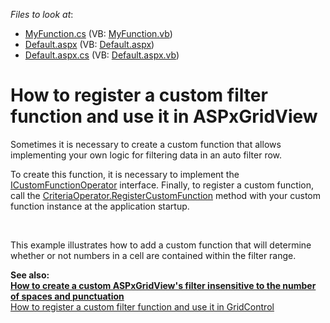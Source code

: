 <!-- default file list -->
*Files to look at*:

* [MyFunction.cs](./CS/WebSite/App_Code/MyFunction.cs) (VB: [MyFunction.vb](./VB/WebSite/App_Code/MyFunction.vb))
* [Default.aspx](./CS/WebSite/Default.aspx) (VB: [Default.aspx](./VB/WebSite/Default.aspx))
* [Default.aspx.cs](./CS/WebSite/Default.aspx.cs) (VB: [Default.aspx.vb](./VB/WebSite/Default.aspx.vb))
<!-- default file list end -->
# How to register a custom filter function and use it in ASPxGridView


<p>Sometimes it is necessary to create a custom function that allows implementing your own logic for filtering data in an auto filter row.</p>
<p>To create this function, it is necessary to implement the <a href="http://documentation.devexpress.com/#CoreLibraries/DevExpressDataFilteringICustomFunctionOperatorMembersTopicAll"><u>ICustomFunctionOperator</u></a> interface. Finally, to register a custom function, call the <a href="http://documentation.devexpress.com/#Silverlight/DevExpressDataFilteringCriteriaOperator_RegisterCustomFunctiontopic"><u>CriteriaOperator.RegisterCustomFunction</u></a> method with your custom function instance at the application startup.</p>
<br />
<p>This example illustrates how to add a custom function that will determine whether or not numbers in a cell are contained within the filter range.</p>
<p><strong>See also:</strong><strong><br /><a href="https://www.devexpress.com/Support/Center/p/E4836">How to create a custom ASPxGridView's filter insensitive to the number of spaces and punctuation</a> <br /> </strong><a href="https://www.devexpress.com/Support/Center/p/E3514">How to register a custom filter function and use it in GridControl</a></p>

<br/>


